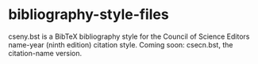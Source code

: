 # bibliography-style-files
cseny.bst is a BibTeX bibliography style for the Council of Science Editors name-year (ninth edition) citation style.
Coming soon: csecn.bst, the citation-name version.
